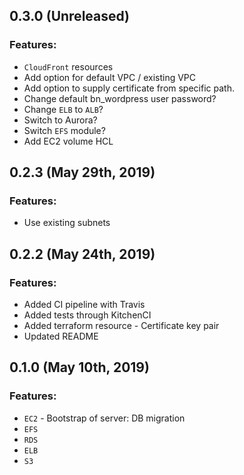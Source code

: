 ## 0.3.0 (Unreleased)
### Features:
* `CloudFront` resources
* Add option for default VPC / existing VPC
* Add option to supply certificate from specific path.
* Change default bn_wordpress user password?
* Change `ELB` to `ALB`?
* Switch to Aurora?
* Switch `EFS` module?
* Add EC2 volume HCL  

## 0.2.3 (May 29th, 2019)
### Features:
* Use existing subnets

## 0.2.2 (May 24th, 2019)
### Features:
* Added CI pipeline with Travis
* Added tests through KitchenCI
* Added terraform resource - Certificate key pair
* Updated README

## 0.1.0 (May 10th, 2019)

### Features:
* `EC2` - Bootstrap of server: DB migration
* `EFS`
* `RDS`
* `ELB`
* `S3`
